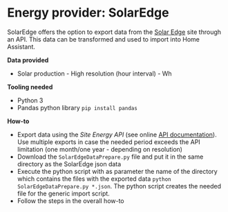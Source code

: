 # Energy provider: SolarEdge

SolarEdge offers the option to export data from the [Solar Edge](https://www.solaredge.com/) site through an API. This data can be transformed and used to import into Home Assistant.

**Data provided**
- Solar production - High resolution (hour interval) - Wh

**Tooling needed**
- Python 3
- Pandas python library `pip install pandas`


**How-to**
- Export data using the <i>Site Energy API</i> (see online [API documentation](https://knowledge-center.solaredge.com/sites/kc/files/se_monitoring_api.pdf#page=14)). Use multiple exports in case the needed period exceeds the API limitation (one month/one year - depending on resolution)
- Download the `SolarEdgeDataPrepare.py` file and put it in the same directory as the SolarEdge json data
- Execute the python script with as parameter the name of the directory which contains the files with the exported data `python SolarEdgeDataPrepare.py *.json`. The python script creates the needed file for the generic import script.
- Follow the steps in the overall how-to